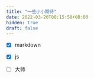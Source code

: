 ```yaml
---
title: "一些小小期待"
date: 2022-03-20T00:15:58+08:00
hidden: true
draft: false
---
```




- [x] markdown
- [x]  js

- [ ] 大师







​	





​	

